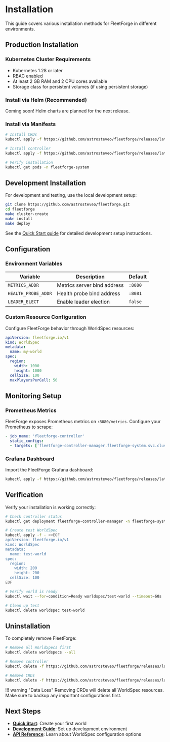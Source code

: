 # Installation

This guide covers various installation methods for FleetForge in different environments.

## Production Installation

### Kubernetes Cluster Requirements

- Kubernetes 1.28 or later
- RBAC enabled
- At least 2 GB RAM and 2 CPU cores available
- Storage class for persistent volumes (if using persistent storage)

### Install via Helm (Recommended)

Coming soon! Helm charts are planned for the next release.

### Install via Manifests

```bash
# Install CRDs
kubectl apply -f https://github.com/astrosteveo/fleetforge/releases/latest/download/crds.yaml

# Install controller
kubectl apply -f https://github.com/astrosteveo/fleetforge/releases/latest/download/controller.yaml

# Verify installation
kubectl get pods -n fleetforge-system
```

## Development Installation

For development and testing, use the local development setup:

```bash
git clone https://github.com/astrosteveo/fleetforge.git
cd fleetforge
make cluster-create
make install
make deploy
```

See the [Quick Start guide](quick-start.md) for detailed development setup instructions.

## Configuration

### Environment Variables

| Variable | Description | Default |
|----------|-------------|---------|
| `METRICS_ADDR` | Metrics server bind address | `:8080` |
| `HEALTH_PROBE_ADDR` | Health probe bind address | `:8081` |
| `LEADER_ELECT` | Enable leader election | `false` |

### Custom Resource Configuration

Configure FleetForge behavior through WorldSpec resources:

```yaml
apiVersion: fleetforge.io/v1
kind: WorldSpec
metadata:
  name: my-world
spec:
  region:
    width: 1000
    height: 1000
  cellSize: 100
  maxPlayersPerCell: 50
```

## Monitoring Setup

### Prometheus Metrics

FleetForge exposes Prometheus metrics on `:8080/metrics`. Configure your Prometheus to scrape:

```yaml
- job_name: 'fleetforge-controller'
  static_configs:
  - targets: ['fleetforge-controller-manager.fleetforge-system.svc.cluster.local:8080']
```

### Grafana Dashboard

Import the FleetForge Grafana dashboard:

```bash
kubectl apply -f https://github.com/astrosteveo/fleetforge/releases/latest/download/grafana-dashboard.json
```

## Verification

Verify your installation is working correctly:

```bash
# Check controller status
kubectl get deployment fleetforge-controller-manager -n fleetforge-system

# Create test WorldSpec
kubectl apply -f - <<EOF
apiVersion: fleetforge.io/v1
kind: WorldSpec
metadata:
  name: test-world
spec:
  region:
    width: 200
    height: 200
  cellSize: 100
EOF

# Verify world is ready
kubectl wait --for=condition=Ready worldspec/test-world --timeout=60s

# Clean up test
kubectl delete worldspec test-world
```

## Uninstallation

To completely remove FleetForge:

```bash
# Remove all WorldSpecs first
kubectl delete worldspecs --all

# Remove controller
kubectl delete -f https://github.com/astrosteveo/fleetforge/releases/latest/download/controller.yaml

# Remove CRDs
kubectl delete -f https://github.com/astrosteveo/fleetforge/releases/latest/download/crds.yaml
```

!!! warning "Data Loss"
    Removing CRDs will delete all WorldSpec resources. Make sure to backup any important configurations first.

## Next Steps

- **[Quick Start](quick-start.md)**: Create your first world
- **[Development Guide](development.md)**: Set up development environment
- **[API Reference](../api-reference/index.md)**: Learn about WorldSpec configuration options